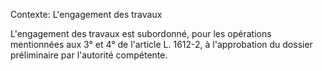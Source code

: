 Contexte: L'engagement des travaux

L'engagement des travaux est subordonné, pour les opérations mentionnées aux 3° et 4° de l'article L. 1612-2, à l'approbation du dossier préliminaire par l'autorité compétente.